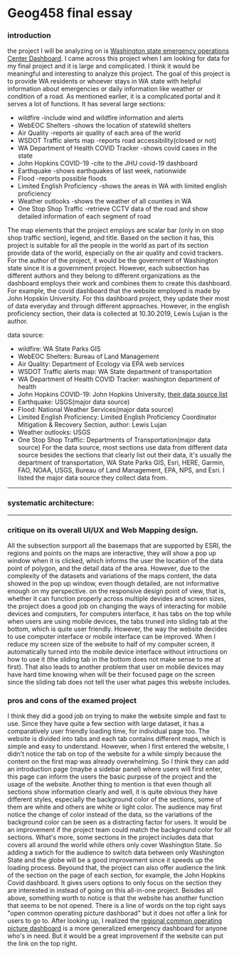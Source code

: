 # Geog458 final essay

### introduction<br/>
   the project I will be analyzing on is [Washington state emergency operations Center Dashboard](https://waseocgis.maps.arcgis.com/apps/MapSeries/index.html?appid=84b17c2a2af8487f97a244b6126834c2). I came across this project when I am looking for data for my final project and it is large and complicated. I think it would be meaningful and interesting to analyze this project. 
   The goal of this project is to provide WA residents or whoever stays in WA state with helpful information about emergencies or daily information like weather or condition of a road. As mentioned earlier, it is a complicated portal and it serves a lot of functions. It has several large sections: 
   - wildfire -include wind and wildfire information and alerts
   - WebEOC Shelters -shows the location of statewild shelters
   - Air Quality -reports air quality of each area of the world
   - WSDOT Traffic alerts map -reports road accessibility(closed or not)
   - WA Department of Health COVID Tracker -shows covid cases in the state
   - John Hopkins COVID-19 -cite to the JHU covid-19 dashboard
   - Earthquake -shows earthquakes of last week, nationwide
   - Flood -reports possible floods
   - Limited English Proficiency -shows the areas in WA with limited english proficiency
   - Weather outlooks -shows the weather of all counties in WA
   - One Stop Shop Traffic -retrieve CCTV data of the road and show detailed information of each segment of road

The map elements that the project employs are scalar bar (only in on stop shop traffic section), legend, and title.
Based on the section it has, this project is suitable for all the people in the world as part of its section provide data of the world, especially on the air quality and covid trackers. For the author of the project, it would be the government of Washington state since it is a government project. However, each subsection has different authors and they belong to different organizations as the dashboard employs their work and combines them to create this dashboard. For example, the covid dashboard that the website employed is made by John Hopskin University.
For this dashboard project, they update their most of data everyday and through different approaches. However, in the english proficiency section, their data is collected at 10.30.2019, Lewis Lujian is the author.

data source:
- wildfire: WA State Parks GIS
- WebEOC Shelters:  Bureau of Land Management
- Air Quality: Department of Ecology via EPA web services
- WSDOT Traffic alerts map: WA State department of transportation
- WA Department of Health COVID Tracker: washington department of health
- John Hopkins COVID-19: John Hopkins University, [their data source list](https://github.com/CSSEGISandData/COVID-19/blob/master/README.md)
- Earthquake: USGS(major data source)
- Flood: National Weather Services(major data source)
- Limited English Proficiency: Limited English Proficiency Coordinator Mitigation & Recovery Section, author: Lewis Lujan
- Weather outlooks: USGS
- One Stop Shop Traffic: Departments of Transportation(major data source)
For the data source, most sections use data from different data source besides the sections that clearly list out their data, it's usually the department of transportation, WA State Parks GIS, Esri, HERE, Garmin, FAO, NOAA, USGS, Bureau of Land Management, EPA, NPS, and Esri. I listed the major data source they collect data from. 


----------
### systematic architecture:




---------

### critique on its overall UI/UX and Web Mapping design.
All the subsection surpport all the basemaps that are supported by ESRI, the regions and points on the maps are interactive, they will show a pop up window when it is clicked, which informs the user the location of the data point of polygon, and the detail data of the area. However, due to the complexity of the datasets and variations of the maps content, the data showed in the pop up window, even though detailed, are not informative enough on my perspective.
on the responsive design point of view, that is, whether it can function properly across multiple devides and screen sizes, the project does a good job on changing the ways of interacting for mobile devices and computers, for computers interface, it has tabs on the top while when users are using mobile devices, the tabs truned into sliding tab at the bottom, which is quite user friendly. However, the way the website decides to use computer interface or mobile interface can be improved. When I reduce my screen size of the website to half of my computer screen, it automatically turned into the mobile device interface without intructions on how to use it (the sliding tab in the bottom does not make sense to me at first). That also leads to another problem that user on mobile devices may have hard time knowing when will be their focused page on the screen since the sliding tab does not tell the user what pages this website includes. 

### pros and cons of the examed project
I think they did a good job on trying to make the website simple and fast to use. Since they have quite a few section with large dataset, it has a comparatively user friendly loading time, for individual page too. The website is divided into tabs and each tab contains different maps, which is simple and easy to understand. However, when I first entered the website, I didn't notice the tab on top of the website for a while simply because the content on the first map was already overwhelming. So I think they can add an introduction page (maybe a sidebar panel) where users will first enter, this page can inform the users the basic purpose of the project and the usage of the website. 
Another thing to mention is that even though all sections show information clearly and well, it is quite obvious they have different styles, especially the background color of the sections, some of them are white and others are white or light color. The audience may first notice the change of color instead of the data, so the variations of the background color can be seen as a distracting factor for users. It would be an improvement if the project team could match the background color for all sections. 
What's more, some sections in the project includes data that covers all around the world while others only cover Washington State. So adding a swtich for the audience to switch data between only Washington State and the globe will be a good improvement since it speeds up the loading process. 
Beyound that, the project can also offer audience the link of the section on the page of each section, for example, the John Hopkins Covid dashboard. It gives users options to only focus on the section they are interested in instead of going on this all-in-one project.
Beisdes all above, something worth to notice is that the website has another function that seems to be not opened. There is a line of words on the top right says "open common operating picture dashborad" but it does not offer a link for users to go to. After looking up, I realized the [regional common operating picture dashboard](https://risp-cusec.opendata.arcgis.com/datasets/68b0b267a23c4210af94f262880b2800) is a more generalized emergency dashboard for anyone who's in need. But it would be a great improvement if the website can put the link on the top right. 



